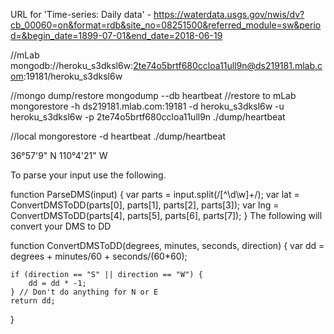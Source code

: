 URL for 'Time-series: Daily data' - https://waterdata.usgs.gov/nwis/dv?cb_00060=on&format=rdb&site_no=08251500&referred_module=sw&period=&begin_date=1899-07-01&end_date=2018-06-19

//mLab
mongodb://heroku_s3dksl6w:2te74o5brtf680ccloa11ull9n@ds219181.mlab.com:19181/heroku_s3dksl6w

//mongo dump/restore
mongodump --db heartbeat
//restore to mLab
mongorestore -h ds219181.mlab.com:19181 -d heroku_s3dksl6w -u heroku_s3dksl6w -p 2te74o5brtf680ccloa11ull9n ./dump/heartbeat

//local
mongorestore -d heartbeat ./dump/heartbeat

36°57'9" N 110°4'21" W

To parse your input use the following.

function ParseDMS(input) {
var parts = input.split(/[^\d\w]+/);
var lat = ConvertDMSToDD(parts[0], parts[1], parts[2], parts[3]);
var lng = ConvertDMSToDD(parts[4], parts[5], parts[6], parts[7]);
}
The following will convert your DMS to DD

function ConvertDMSToDD(degrees, minutes, seconds, direction) {
var dd = degrees + minutes/60 + seconds/(60\*60);

    if (direction == "S" || direction == "W") {
        dd = dd * -1;
    } // Don't do anything for N or E
    return dd;

}
